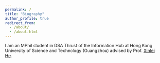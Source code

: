 ```yaml
---
permalink: /
title: "Biography"
author_profile: true
redirect_from: 
  - /about/
  - /about.html
---
```


I am an MPhil student in DSA Thrust of the Information Hub at Hong Kong University of Science and Technology (Guangzhou) advised by Prof. [Xinlei He](https://xinleihe.github.io).
